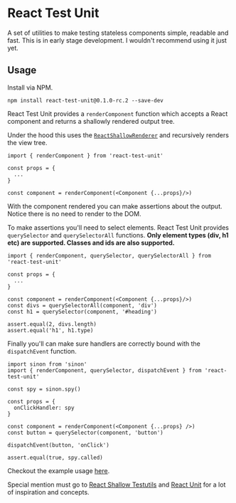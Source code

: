 # React Test Unit

A set of utilities to make testing stateless components simple, readable and fast. This is in early stage development. I wouldn't recommend using it just yet.

## Usage

Install via NPM.

```
npm install react-test-unit@0.1.0-rc.2 --save-dev
```

React Test Unit provides a `renderComponent` function which accepts a React component and returns a shallowly rendered output tree.

Under the hood this uses the [`ReactShallowRenderer`](https://facebook.github.io/react/docs/test-utils.html#shallow-rendering) and recursively renders the view tree.

```
import { renderComponent } from 'react-test-unit'

const props = {
  ...
}

const component = renderComponent(<Component {...props}/>)
```

With the component rendered you can make assertions about the output. Notice there is no need to render to the DOM.

To make assertions you'll need to select elements. React Test Unit provides `querySelector` and `querySelectorAll` functions. **Only element types (div, h1 etc) are supported. Classes and ids are also supported.**

```
import { renderComponent, querySelector, querySelectorAll } from 'react-test-unit'

const props = {
  ...
}

const component = renderComponent(<Component {...props}/>)
const divs = querySelectorAll(component, 'div')
const h1 = querySelector(component, '#heading')

assert.equal(2, divs.length)
assert.equal('h1', h1.type)
```

Finally you'll can make sure handlers are correctly bound with the `dispatchEvent` function.

```
import sinon from 'sinon'
import { renderComponent, querySelector, dispatchEvent } from 'react-test-unit'

const spy = sinon.spy()

const props = {
  onClickHandler: spy
}

const component = renderComponent(<Component {...props} />)
const button = querySelector(component, 'button')

dispatchEvent(button, 'onClick')

assert.equal(true, spy.called)
```

Checkout the example usage [here](https://github.com/jarsbe/react-testing-kit).

Special mention must go to [React Shallow Testutils](https://github.com/sheepsteak/react-shallow-testutils) and [React Unit](https://github.com/pzavolinsky/react-unit) for a lot of inspiration and concepts.
